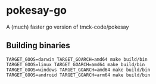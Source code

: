 # pokesay-go
A (much) faster go version of tmck-code/pokesay

## Building binaries

```shell
TARGET_GOOS=darwin TARGET_GOARCH=amd64 make build/bin
TARGET_GOOS=linux TARGET_GOARCH=amd64 make build/bin
TARGET_GOOS=windows TARGET_GOARCH=amd64 make build/bin
TARGET_GOOS=android TARGET_GOARCH=arm64 make build/bin
```
